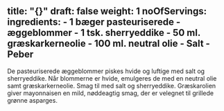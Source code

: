 title: "{}"
draft: false
weight: 1
noOfServings: 
ingredients:
	- 1 bæger pasteuriserede
	- æggeblommer
	- 1 tsk. sherryeddike
	- 50 ml. græskarkerneolie
	- 100 ml. neutral olie
	- Salt
	- Peber
---

De pasteuriserede æggeblommer piskes hvide og luftige med salt og
sherryeddike. Når blommerne er hvide, emulgeres de med en neutral olie
samt græskarkerneolie. Smag til med salt og sherryeddike. Græskarolien
giver mayonnaisen en mild, nøddeagtig smag, der er velegnet til grillede
grønne asparges.

